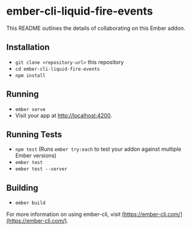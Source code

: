# ember-cli-liquid-fire-events

This README outlines the details of collaborating on this Ember addon.

## Installation

* `git clone <repository-url>` this repository
* `cd ember-cli-liquid-fire-events`
* `npm install`

## Running

* `ember serve`
* Visit your app at [http://localhost:4200](http://localhost:4200).

## Running Tests

* `npm test` (Runs `ember try:each` to test your addon against multiple Ember versions)
* `ember test`
* `ember test --server`

## Building

* `ember build`

For more information on using ember-cli, visit [https://ember-cli.com/](https://ember-cli.com/).
